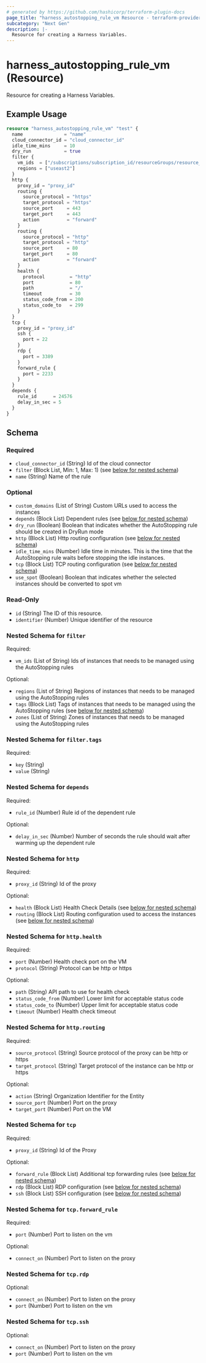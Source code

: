 ```yaml
---
# generated by https://github.com/hashicorp/terraform-plugin-docs
page_title: "harness_autostopping_rule_vm Resource - terraform-provider-harness"
subcategory: "Next Gen"
description: |-
  Resource for creating a Harness Variables.
---
```


# harness_autostopping_rule_vm (Resource)

Resource for creating a Harness Variables.

## Example Usage

```terraform
resource "harness_autostopping_rule_vm" "test" {
  name               = "name"
  cloud_connector_id = "cloud_connector_id"
  idle_time_mins     = 10
  dry_run            = true
  filter {
    vm_ids  = ["/subscriptions/subscription_id/resourceGroups/resource_group/providers/Microsoft.Compute/virtualMachines/virtual_machine"]
    regions = ["useast2"]
  }
  http {
    proxy_id = "proxy_id"
    routing {
      source_protocol = "https"
      target_protocol = "https"
      source_port     = 443
      target_port     = 443
      action          = "forward"
    }
    routing {
      source_protocol = "http"
      target_protocol = "http"
      source_port     = 80
      target_port     = 80
      action          = "forward"
    }
    health {
      protocol         = "http"
      port             = 80
      path             = "/"
      timeout          = 30
      status_code_from = 200
      status_code_to   = 299
    }
  }
  tcp {
    proxy_id = "proxy_id"
    ssh {
      port = 22
    }
    rdp {
      port = 3389
    }
    forward_rule {
      port = 2233
    }
  }
  depends {
    rule_id      = 24576
    delay_in_sec = 5
  }
}
```

<!-- schema generated by tfplugindocs -->
## Schema

### Required

- `cloud_connector_id` (String) Id of the cloud connector
- `filter` (Block List, Min: 1, Max: 1) (see [below for nested schema](#nestedblock--filter))
- `name` (String) Name of the rule

### Optional

- `custom_domains` (List of String) Custom URLs used to access the instances
- `depends` (Block List) Dependent rules (see [below for nested schema](#nestedblock--depends))
- `dry_run` (Boolean) Boolean that indicates whether the AutoStopping rule should be created in DryRun mode
- `http` (Block List) Http routing configuration (see [below for nested schema](#nestedblock--http))
- `idle_time_mins` (Number) Idle time in minutes. This is the time that the AutoStopping rule waits before stopping the idle instances.
- `tcp` (Block List) TCP routing configuration (see [below for nested schema](#nestedblock--tcp))
- `use_spot` (Boolean) Boolean that indicates whether the selected instances should be converted to spot vm

### Read-Only

- `id` (String) The ID of this resource.
- `identifier` (Number) Unique identifier of the resource

<a id="nestedblock--filter"></a>
### Nested Schema for `filter`

Required:

- `vm_ids` (List of String) Ids of instances that needs to be managed using the AutoStopping rules

Optional:

- `regions` (List of String) Regions of instances that needs to be managed using the AutoStopping rules
- `tags` (Block List) Tags of instances that needs to be managed using the AutoStopping rules (see [below for nested schema](#nestedblock--filter--tags))
- `zones` (List of String) Zones of instances that needs to be managed using the AutoStopping rules

<a id="nestedblock--filter--tags"></a>
### Nested Schema for `filter.tags`

Required:

- `key` (String)
- `value` (String)



<a id="nestedblock--depends"></a>
### Nested Schema for `depends`

Required:

- `rule_id` (Number) Rule id of the dependent rule

Optional:

- `delay_in_sec` (Number) Number of seconds the rule should wait after warming up the dependent rule


<a id="nestedblock--http"></a>
### Nested Schema for `http`

Required:

- `proxy_id` (String) Id of the proxy

Optional:

- `health` (Block List) Health Check Details (see [below for nested schema](#nestedblock--http--health))
- `routing` (Block List) Routing configuration used to access the instances (see [below for nested schema](#nestedblock--http--routing))

<a id="nestedblock--http--health"></a>
### Nested Schema for `http.health`

Required:

- `port` (Number) Health check port on the VM
- `protocol` (String) Protocol can be http or https

Optional:

- `path` (String) API path to use for health check
- `status_code_from` (Number) Lower limit for acceptable status code
- `status_code_to` (Number) Upper limit for acceptable status code
- `timeout` (Number) Health check timeout


<a id="nestedblock--http--routing"></a>
### Nested Schema for `http.routing`

Required:

- `source_protocol` (String) Source protocol of the proxy can be http or https
- `target_protocol` (String) Target protocol of the instance can be http or https

Optional:

- `action` (String) Organization Identifier for the Entity
- `source_port` (Number) Port on the proxy
- `target_port` (Number) Port on the VM



<a id="nestedblock--tcp"></a>
### Nested Schema for `tcp`

Required:

- `proxy_id` (String) Id of the Proxy

Optional:

- `forward_rule` (Block List) Additional tcp forwarding rules (see [below for nested schema](#nestedblock--tcp--forward_rule))
- `rdp` (Block List) RDP configuration (see [below for nested schema](#nestedblock--tcp--rdp))
- `ssh` (Block List) SSH configuration (see [below for nested schema](#nestedblock--tcp--ssh))

<a id="nestedblock--tcp--forward_rule"></a>
### Nested Schema for `tcp.forward_rule`

Required:

- `port` (Number) Port to listen on the vm

Optional:

- `connect_on` (Number) Port to listen on the proxy


<a id="nestedblock--tcp--rdp"></a>
### Nested Schema for `tcp.rdp`

Optional:

- `connect_on` (Number) Port to listen on the proxy
- `port` (Number) Port to listen on the vm


<a id="nestedblock--tcp--ssh"></a>
### Nested Schema for `tcp.ssh`

Optional:

- `connect_on` (Number) Port to listen on the proxy
- `port` (Number) Port to listen on the vm
